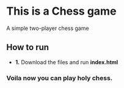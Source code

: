 # This is a Chess game
A simple two-player chess game

## How to run

- **1.** Download the files and run **index.html**

### Voila now you can play holy chess.
